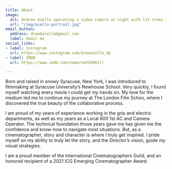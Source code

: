 ```yaml
---
title: About
image:
  alt: Andrew Aiello operating a video camera at night with lit trees in the background.
  url: "/img/aiello-portrait.jpg"
email_button:
  address: drewbaiello@gmail.com
  label: Email me
social_links:
- label: Instagram
  url: https://www.instagram.com/drewaiello_dp
- label: IMDB
  url: https://www.imdb.com/name/nm2199627/

---
```

Born and raised in snowy Syracuse, New York, I was introduced to filmmaking at Syracuse University’s Newhouse School. Very quickly, I found myself watching every movie I could get my hands on.  My love for the medium led me to continue my journey at The London Film Schoo, where I discovered the true beauty of the collaborative process.  

I am proud of my years of experience working in the grip and electric departments, as well as my years as a Local 600 1st AC and Camera Operator. The technical foundation those years gave me has given me the confidence and know-how to navigate most situations. But, as a cinematographer, story and character is where I truly get inspired. I pride myself on my ability to truly let the story, and the Director’s vision, guide my visual strategies.

I am a proud member of the International Cinematographers Guild, and an honored recipient of a 2021 ICG Emerging Cinematographer Award.